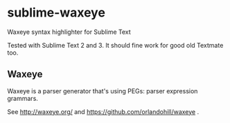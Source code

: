 sublime-waxeye
==============

Waxeye syntax highlighter for Sublime Text

Tested with Sublime Text 2 and 3. It should fine work for good old Textmate too.

Waxeye
------

Waxeye is a parser generator that's using PEGs: parser expression grammars.

See http://waxeye.org/ and https://github.com/orlandohill/waxeye .
